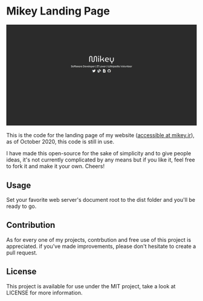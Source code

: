 # Mikey Landing Page
![Screenshot of the project](https://raw.githubusercontent.com/WiGeeky/WiGeeky.github.io/master/screenshot.png)

This is the code for the landing page of my website ([accessible at mikey.ir](https://mikey.ir)), as of October 2020, this code is still in use.

I have made this open-source for the sake of simplicity and to give people ideas, it's not currently complicated by any means but if you like it, feel free to fork it and make it your own. Cheers!

## Usage
Set your favorite web server's document root to the dist folder and you'll be ready to go.

## Contribution
As for every one of my projects, contrbution and free use of this project is appreciated. if you've made improvements, please don't hesitate to create a pull request.

## License
This project is available for use under the MIT project, take a look at LICENSE for more information.
